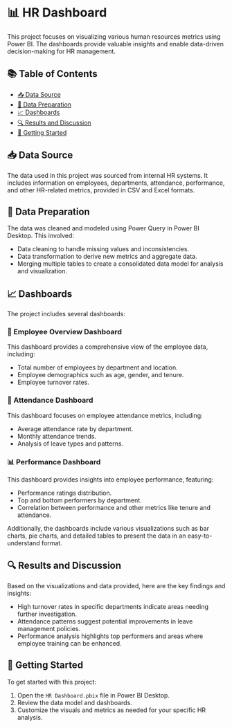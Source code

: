# 📊 HR Dashboard

This project focuses on visualizing various human resources metrics using Power BI. The dashboards provide valuable insights and enable data-driven decision-making for HR management.

## 📚 Table of Contents
- [📥 Data Source](#-data-source)
- [🔄 Data Preparation](#-data-preparation)
- [📈 Dashboards](#-dashboards)
- [🔍 Results and Discussion](#-results-and-discussion)
- [🚀 Getting Started](#-getting-started)

## 📥 Data Source
The data used in this project was sourced from internal HR systems. It includes information on employees, departments, attendance, performance, and other HR-related metrics, provided in CSV and Excel formats.

## 🔄 Data Preparation
The data was cleaned and modeled using Power Query in Power BI Desktop. This involved:
- Data cleaning to handle missing values and inconsistencies.
- Data transformation to derive new metrics and aggregate data.
- Merging multiple tables to create a consolidated data model for analysis and visualization.

## 📈 Dashboards
The project includes several dashboards:

### 👥 Employee Overview Dashboard
This dashboard provides a comprehensive view of the employee data, including:
- Total number of employees by department and location.
- Employee demographics such as age, gender, and tenure.
- Employee turnover rates.

### 📅 Attendance Dashboard
This dashboard focuses on employee attendance metrics, including:
- Average attendance rate by department.
- Monthly attendance trends.
- Analysis of leave types and patterns.

### 📊 Performance Dashboard
This dashboard provides insights into employee performance, featuring:
- Performance ratings distribution.
- Top and bottom performers by department.
- Correlation between performance and other metrics like tenure and attendance.

Additionally, the dashboards include various visualizations such as bar charts, pie charts, and detailed tables to present the data in an easy-to-understand format.

## 🔍 Results and Discussion
Based on the visualizations and data provided, here are the key findings and insights:
- High turnover rates in specific departments indicate areas needing further investigation.
- Attendance patterns suggest potential improvements in leave management policies.
- Performance analysis highlights top performers and areas where employee training can be enhanced.

## 🚀 Getting Started
To get started with this project:
1. Open the `HR Dashboard.pbix` file in Power BI Desktop.
2. Review the data model and dashboards.
3. Customize the visuals and metrics as needed for your specific HR analysis.
